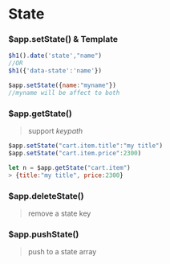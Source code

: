 # State

### $app.setState() & Template

```Javascript
$h1().date('state',"name")
//OR
$h1({'data-state':'name'})

$app.setState({name:"myname"})
//myname will be affect to both

```

### $app.getState()

> support _keypath_

```Javascript
$app.setState("cart.item.title":"my title")
$app.setState("cart.item.price":2300)

let n = $app.getState("cart.item")
> {title:"my title", price:2300}
```

### $app.deleteState()
> remove a state key

### $app.pushState()
> push to a state array
